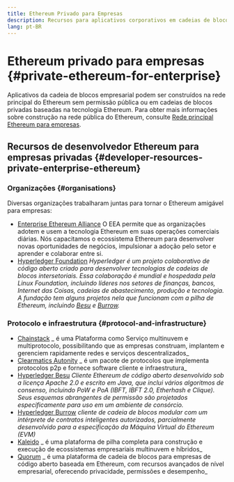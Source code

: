 ```yaml
---
title: Ethereum Privado para Empresas
description: Recursos para aplicativos corporativos em cadeias de blocos privadas de Ethereum.
lang: pt-BR
---
```


# Ethereum privado para empresas {#private-ethereum-for-enterprise}

Aplicativos da cadeia de blocos empresarial podem ser construídos na rede principal do Ethereum sem permissão pública ou em cadeias de blocos privadas baseadas na tecnologia Ethereum. Para obter mais informações sobre construção na rede pública do Ethereum, consulte [Rede principal Ethereum para empresas](/enterprise/).

## Recursos de desenvolvedor Ethereum para empresas privadas {#developer-resources-private-enterprise-ethereum}

### Organizações {#organisations}

Diversas organizações trabalharam juntas para tornar o Ethereum amigável para empresas:

- [Enterprise Ethereum Alliance](https://entethalliance.org/) O EEA permite que as organizações adotem e usem a tecnologia Ethereum em suas operações comerciais diárias. Nós capacitamos o ecossistema Ethereum para desenvolver novas oportunidades de negócios, impulsionar a adoção pelo setor e aprender e colaborar entre si.
- [Hyperledger Foundation](https://hyperledger.org) _Hyperledger é um projeto colaborativo de código aberto criado para desenvolver tecnologias de cadeias de blocos intersetoriais. Essa colaboração é mundial e hospedada pela Linux Foundation, incluindo líderes nos setores de finanças, bancos, Internet das Coisas, cadeias de abastecimento, produção e tecnologia. A fundação tem alguns projetos nela que funcionam com a pilha de Ethereum, incluindo [Besu](https://www.hyperledger.org/use/besu) e [Burrow](https://www.hyperledger.org/projects/hyperledger-burrow)._

### Protocolo e infraestrutura {#protocol-and-infrastructure}

- [Chainstack](https://chainstack.com/) _ é uma Plataforma como Serviço multinuvem e multiprotocolo, possibilitando que as empresas construam, implantem e gerenciem rapidamente redes e serviços descentralizados_
- [Clearmatics Autonity](https://www.clearmatics.com/about/) _ é um pacote de protocolos que implementa protocolos p2p e fornece software cliente e infraestrutura_
- [Hyperledger Besu](https://www.hyperledger.org/use/besu) _Cliente Ethereum de código aberto desenvolvido sob a licença Apache 2.0 e escrito em Java, que inclui vários algoritmos de consenso, incluindo PoW e PoA (IBFT, IBFT 2.0, Etherhash e Clique). Seus esquemas abrangentes de permissão são projetados especificamente para uso em um ambiente de consórcio._
- [Hyperledger Burrow](https://www.hyperledger.org/projects/hyperledger-burrow) _cliente de cadeia de blocos modular com um intérprete de contratos inteligentes autorizados, parcialmente desenvolvido para a especificação da Máquina Virtual do Ethereum (EVM)_
- [Kaleido](https://kaleido.io/) _ é uma plataforma de pilha completa para construção e execução de ecossistemas empresariais multinuvem e híbridos_
- [Quorum](https://consensys.net/quorum/) _ é uma plataforma de cadeia de blocos para empresas de código aberto baseada em Ethereum, com recursos avançados de nível empresarial, oferecendo privacidade, permissões e desempenho_
